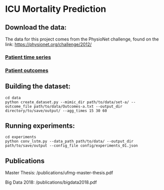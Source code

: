 # ICU Mortality Prediction

## Download the data:
The data for this project comes from the PhysioNet challenge, found on the link:
https://physionet.org/challenge/2012/

### [Patient time series](https://archive.physionet.org/challenge/2012/set-a/)

### [Patient outcomes](https://archive.physionet.org/challenge/2012/Outcomes-a.txt)

## Building the dataset:

```
cd data
python create_dataset.py --mimic_dir path/to/data/set-a/ --outcome_file path/to/data/Outcomes-a.txt --output_dir directory/to/save/output/ --agg_times 15 30 60
```

## Running experiments:

```
cd experiments
python conv_lstm.py --data_path path/to/data/ --output_dir path/to/save/output --config_file config/experiments_01.json
```

## Publications

Master Thesis: /publications/ufmg-master-thesis.pdf

Big Data 2018: /publications/bigdata2018.pdf
